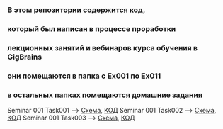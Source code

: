 ### В этом репозитории содержится код,
### который был написан в процессе проработки
### лекционных занятий и вебинаров курса обучения в GigBrains
### они помещаются в папка с Ex001 по Ex011
### в остальных папках помещаются домашние задания
Seminar 001 Task001 --> [Схема](/Sem001_001/Blockchart001.drawio.png), [КОД](/Sem001_001/Program.cs)
Seminar 001 Task002 --> [Схема](/Sem001_001/Blockchart002.drawio.png), [КОД](/Sem001_002/Program.cs)
Seminar 001 Task003 --> [Схема](/Sem001_001/Blockchart003.drawio.png), [КОД](/Sem001_003/Program.cs)
